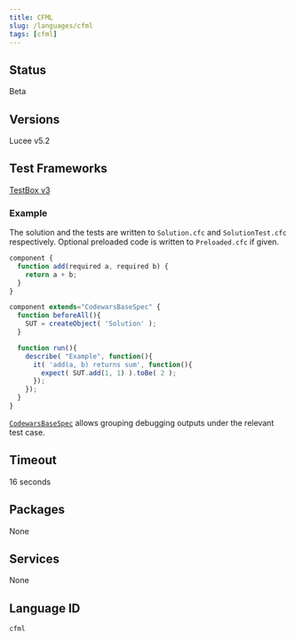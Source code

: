```yaml
---
title: CFML
slug: /languages/cfml
tags: [cfml]
---
```



## Status

Beta

## Versions

Lucee v5.2

## Test Frameworks

[TestBox v3](https://testbox.ortusbooks.com)

### Example

The solution and the tests are written to `Solution.cfc` and `SolutionTest.cfc` respectively.
Optional preloaded code is written to `Preloaded.cfc` if given.

```javascript
component {
  function add(required a, required b) {
    return a + b;
  }
}
```

```javascript
component extends="CodewarsBaseSpec" {
  function beforeAll(){
    SUT = createObject( 'Solution' );
  }

  function run(){
    describe( "Example", function(){
      it( 'add(a, b) returns sum', function(){
        expect( SUT.add(1, 1) ).toBe( 2 );
      });
    });
  }
}
```
[`CodewarsBaseSpec`](https://github.com/Codewars/testbox-codewars/blob/master/CodewarsBaseSpec.cfc) allows grouping debugging outputs under the relevant test case.

## Timeout

16 seconds

## Packages

None

## Services

None


## Language ID

`cfml`
